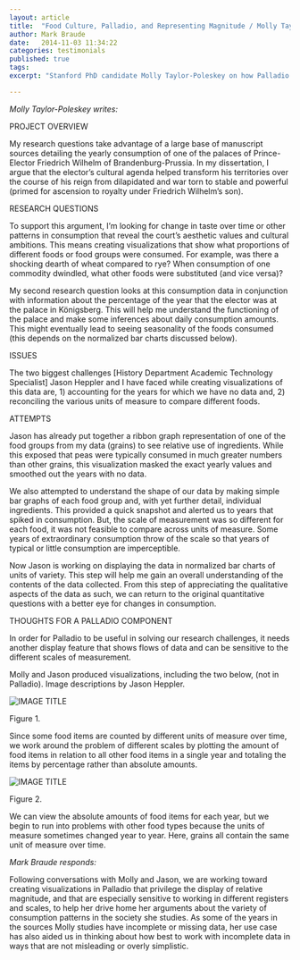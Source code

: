 ```yaml
---
layout: article
title:  "Food Culture, Palladio, and Representing Magnitude / Molly Taylor-Poleskey"
author: Mark Braude
date:   2014-11-03 11:34:22
categories: testimonials
published: true
tags: 
excerpt: "Stanford PhD candidate Molly Taylor-Poleskey on how Palladio can be developed to aid her research on food culture in Brandenburg Prussia; Mark Braude responds."

---
```


*Molly Taylor-Poleskey writes:*

PROJECT OVERVIEW

My research questions take advantage of a large base of manuscript sources detailing the yearly consumption of one of the palaces of Prince-Elector Friedrich Wilhelm of Brandenburg-Prussia. In my dissertation, I argue that the elector’s cultural agenda helped transform his territories over the course of his reign from dilapidated and war torn to stable and powerful (primed for ascension to royalty under Friedrich Wilhelm’s son). 

RESEARCH QUESTIONS

To support this argument, I’m looking for change in taste over time or other patterns in consumption that reveal the court’s aesthetic values and cultural ambitions. This means creating visualizations that show what proportions of different foods or food groups were consumed. For example, was there a shocking dearth of wheat compared to rye? When consumption of one commodity dwindled, what other foods were substituted (and vice versa)?

My second research question looks at this consumption data in conjunction with information about the percentage of the year that the elector was at the palace in Königsberg. This will help me understand the functioning of the palace and make some inferences about daily consumption amounts. This might eventually lead to seeing seasonality of the foods consumed (this depends on the normalized bar charts discussed below). 

ISSUES

The two biggest challenges [History Department Academic Technology Specialist] Jason Heppler and I have faced while creating visualizations of this data are, 1) accounting for the years for which we have no data and, 2) reconciling the various units of measure to compare different foods. 

ATTEMPTS

Jason has already put together a ribbon graph representation of one of the food groups from my data (grains) to see relative use of ingredients. While this exposed that peas were typically consumed in much greater numbers than other grains, this visualization masked the exact yearly values and smoothed out the years with no data. 

We also attempted to understand the shape of our data by making simple bar graphs of each food group and, with yet further detail, individual ingredients. This provided a quick snapshot and alerted us to years that spiked in consumption. But, the scale of measurement was so different for each food, it was not feasible to compare across units of measure. Some years of extraordinary consumption throw of the scale so that years of typical or little consumption are imperceptible.

Now Jason is working on displaying the data in normalized bar charts of units of variety. This step will help me gain an overall understanding of the contents of the data collected. From this step of appreciating the qualitative aspects of the data as such, we can return to the original quantitative questions with a better eye for changes in consumption. 

THOUGHTS FOR A PALLADIO COMPONENT

In order for Palladio to be useful in solving our research challenges, it needs another display feature that shows flows of data and can be sensitive to the different scales of measurement. 

Molly and Jason produced visualizations, including the two below, (not in Palladio). Image descriptions by Jason Heppler.

![IMAGE TITLE]({{site.url}}/img/grains_normalized.png)

Figure 1.

Since some food items are counted by different units of measure over time, we work around the problem of different scales by plotting the amount of food items in relation to all other food items in a single year and totaling the items by percentage rather than absolute amounts.

![IMAGE TITLE]({{site.url}}/img/grains_amount.png)

Figure 2.

We can view the absolute amounts of food items for each year, but we begin to run into problems with other food types because the units of measure sometimes changed year to year. Here, grains all contain the same unit of measure over time.


*Mark Braude responds:*

Following conversations with Molly and Jason, we are working toward creating visualizations in Palladio that privilege the display of relative magnitude, and that are especially sensitive to working in different registers and scales, to help her drive home her arguments about the variety of consumption patterns in the society she studies. As some of the years in the sources Molly studies have incomplete or missing data, her use case has also aided us in thinking about how best to work with incomplete data in ways that are not misleading or overly simplistic.
